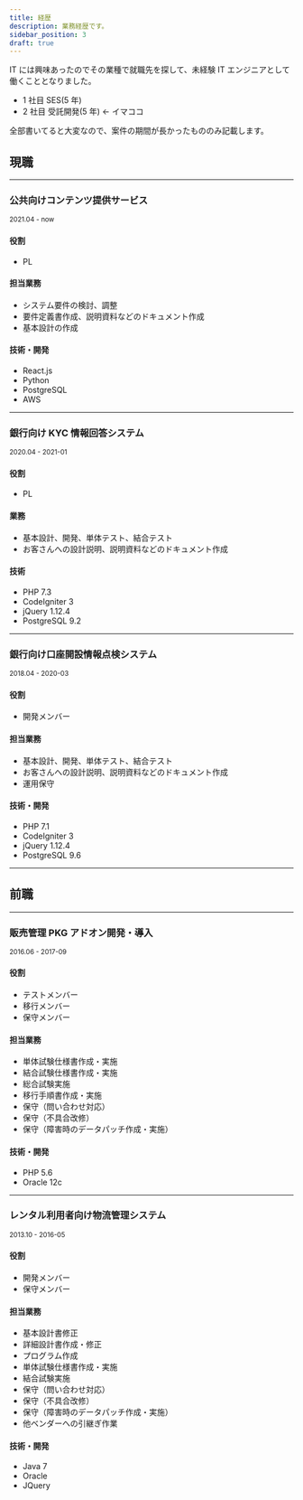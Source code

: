 ```yaml
---
title: 経歴
description: 業務経歴です。
sidebar_position: 3
draft: true
---
```


IT には興味あったのでその業種で就職先を探して、未経験 IT エンジニアとして働くこととなりました。

- 1 社目 SES(5 年)
- 2 社目 受託開発(5 年) ← イマココ

全部書いてると大変なので、案件の期間が長かったもののみ記載します。

## 現職

---

### 公共向けコンテンツ提供サービス

<small>2021.04 - now</small>

#### 役割

- PL

#### 担当業務

- システム要件の検討、調整
- 要件定義書作成、説明資料などのドキュメント作成
- 基本設計の作成

#### 技術・開発

- React.js
- Python
- PostgreSQL
- AWS

---

### 銀行向け KYC 情報回答システム

<small>2020.04 - 2021-01</small>

#### 役割

- PL

#### 業務

- 基本設計、開発、単体テスト、結合テスト
- お客さんへの設計説明、説明資料などのドキュメント作成

#### 技術

- PHP 7.3
- CodeIgniter 3
- jQuery 1.12.4
- PostgreSQL 9.2

---

### 銀行向け口座開設情報点検システム

<small>2018.04 - 2020-03</small>

#### 役割

- 開発メンバー

#### 担当業務

- 基本設計、開発、単体テスト、結合テスト
- お客さんへの設計説明、説明資料などのドキュメント作成
- 運用保守

#### 技術・開発

- PHP 7.1
- CodeIgniter 3
- jQuery 1.12.4
- PostgreSQL 9.6

---

## 前職

---

### 販売管理 PKG アドオン開発・導入

<small>2016.06 - 2017-09</small>

#### 役割

- テストメンバー
- 移行メンバー
- 保守メンバー

#### 担当業務

- 単体試験仕様書作成・実施
- 結合試験仕様書作成・実施
- 総合試験実施
- 移行手順書作成・実施
- 保守（問い合わせ対応）
- 保守（不具合改修）
- 保守（障害時のデータパッチ作成・実施）

#### 技術・開発

- PHP 5.6
- Oracle 12c

---

### レンタル利用者向け物流管理システム

<small>2013.10 - 2016-05</small>

#### 役割

- 開発メンバー
- 保守メンバー

#### 担当業務

- 基本設計書修正
- 詳細設計書作成・修正
- プログラム作成
- 単体試験仕様書作成・実施
- 結合試験実施
- 保守（問い合わせ対応）
- 保守（不具合改修）
- 保守（障害時のデータパッチ作成・実施）
- 他ベンダーへの引継ぎ作業

#### 技術・開発

- Java 7
- Oracle
- JQuery
